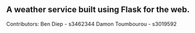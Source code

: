 A weather service built using Flask for the web.
-------------------------------------------------
Contributors:
Ben Diep - s3462344
Damon Toumbourou - s3019592

